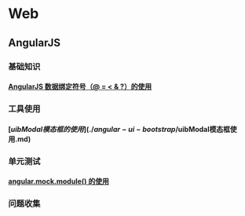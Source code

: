 # Web

## AngularJS

### 基础知识

#### [AngularJS 数据绑定符号（@ = < & ?）的使用](./basic/AngularJS中数据绑定中的符号.md)

### 工具使用

#### [$uibModal 模态框的使用](./angular-ui-bootstrap/$uibModal模态框使用.md)

### 单元测试

#### [angular.mock.module() 的使用](./UnitTest/angular.mock.module的使用.md)

### 问题收集


